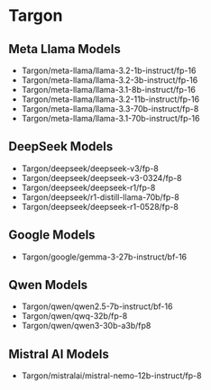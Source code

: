 # Targon

## Meta Llama Models

- Targon/meta-llama/llama-3.2-1b-instruct/fp-16
- Targon/meta-llama/llama-3.2-3b-instruct/fp-16
- Targon/meta-llama/llama-3.1-8b-instruct/fp-16
- Targon/meta-llama/llama-3.2-11b-instruct/fp-16
- Targon/meta-llama/llama-3.3-70b-instruct/fp-8
- Targon/meta-llama/llama-3.1-70b-instruct/fp-16

## DeepSeek Models

- Targon/deepseek/deepseek-v3/fp-8
- Targon/deepseek/deepseek-v3-0324/fp-8
- Targon/deepseek/deepseek-r1/fp-8
- Targon/deepseek/r1-distill-llama-70b/fp-8
- Targon/deepseek/deepseek-r1-0528/fp-8

## Google Models

- Targon/google/gemma-3-27b-instruct/bf-16

## Qwen Models

- Targon/qwen/qwen2.5-7b-instruct/bf-16
- Targon/qwen/qwq-32b/fp-8
- Targon/qwen/qwen3-30b-a3b/fp8

## Mistral AI Models

- Targon/mistralai/mistral-nemo-12b-instruct/fp-8
